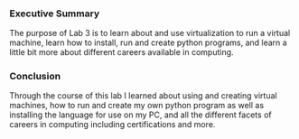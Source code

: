 ### Executive Summary
The purpose of Lab 3 is to learn about and use virtualization to run a virtual machine, learn how to install, run and create python programs, and learn a little bit more about different careers available in computing.
### 


### 
##### 
##### 

### 
##### 
##### 
##### 
##### 
##### 

### Conclusion
Through the course of this lab I learned about using and creating virtual machines, how to run and create my own python program as well as installing the language for use on my PC, and all the different facets of careers in computing including certifications and more.
